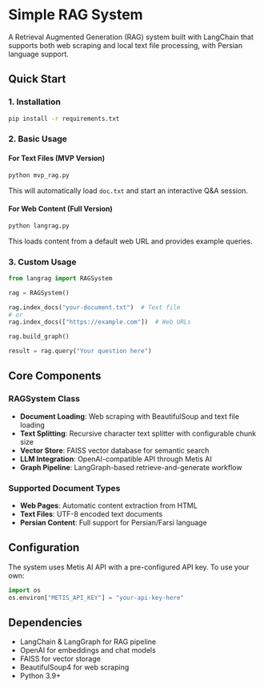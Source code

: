 # Simple RAG System

A Retrieval Augmented Generation (RAG) system built with LangChain that supports both web scraping and local text file processing, with Persian language support.


## Quick Start

### 1. Installation

```bash
pip install -r requirements.txt
```

### 2. Basic Usage

#### For Text Files (MVP Version)
```bash
python mvp_rag.py
```
This will automatically load `doc.txt` and start an interactive Q&A session.

#### For Web Content (Full Version)
```bash
python langrag.py
```
This loads content from a default web URL and provides example queries.

### 3. Custom Usage

```python
from langrag import RAGSystem

rag = RAGSystem()

rag.index_docs("your-document.txt")  # Text file
# or
rag.index_docs(["https://example.com"])  # Web URLs

rag.build_graph()

result = rag.query("Your question here")
```


## Core Components

### RAGSystem Class
- **Document Loading**: Web scraping with BeautifulSoup and text file loading
- **Text Splitting**: Recursive character text splitter with configurable chunk size
- **Vector Store**: FAISS vector database for semantic search
- **LLM Integration**: OpenAI-compatible API through Metis AI
- **Graph Pipeline**: LangGraph-based retrieve-and-generate workflow

### Supported Document Types
- **Web Pages**: Automatic content extraction from HTML
- **Text Files**: UTF-8 encoded text documents
- **Persian Content**: Full support for Persian/Farsi language

## Configuration

The system uses Metis AI API with a pre-configured API key. To use your own:

```python
import os
os.environ["METIS_API_KEY"] = "your-api-key-here"
```

## Dependencies

- LangChain & LangGraph for RAG pipeline
- OpenAI for embeddings and chat models
- FAISS for vector storage
- BeautifulSoup4 for web scraping
- Python 3.9+




